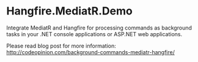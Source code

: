 # Hangfire.MediatR.Demo

Integrate MediatR and Hangfire for processing commands as background tasks in your .NET console applications or ASP.NET web applications.

Please read blog post for more information:
http://codeopinion.com/background-commands-mediatr-hangfire/
